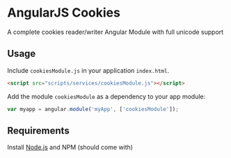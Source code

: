 AngularJS Cookies
=================

A complete cookies reader/writer Angular Module with full unicode support

Usage
-----
Include `cookiesModule.js` in your application `index.html`.

```html
<script src="scripts/services/cookiesModule.js"></script>
```

Add the module `cookiesModule` as a dependency to your app module:

```js
var myapp = angular.module('myApp', ['cookiesModule']);
```

Requirements
-----

Install [Node.js](http://nodejs.org/) and NPM (should come with)
